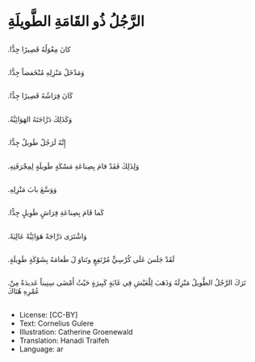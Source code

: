 # الرَّجُلُ ذُو القَامَةِ الطَّويلَةِ

##
.كانَ مِعْوَلُهُ قَصِيرًا جِدًّا

##
.وَمَدْخَلُ مَنْزِلِهِ مُنْخَفضاً جِدًّا

##
.كَانَ فِرَاشُهُ قَصِيرًا جِدًّا

##
.وَكَذَلِكَ دَرَّاجَتَهُ الهَوَائِيَّةُ

##
.إِنَّهُ لَرَجُلٌ طَويلٌ جِدًّا

##
.وَلِذَلِكَ فَقَدْ قامَ بِصِناعَةِ مَسْكَةٍ طَويلَةٍ لِمِجْرَفَتِهِ

##
.وَوَسَّعَ بابَ مَنْزِلِهِ

##
.كَما قَامَ بِصِناعَةِ فِرَاشٍ طَوِيلٍ جِدًّا

##
.وَاشْتَرَى دَرَّاجَةً هَوَائِيَّةً عَالِيَةً

##
.لَقَدْ جَلَسَ عَلَى كُرْسِيٍّ مُرْتَفِعٍ وتَناوَ لَ طَعامَهُ بِشَوْكَةٍ طَوِيلَةٍ

##
.تَرَكَ الرَّجُلُ الطَّويلُ مَنْزِلَهُ وَذَهَبَ لِلْعَيْشِ فِي غَابَةٍ كَبِيرَةٍ حَيْثُ أَمْضَى سِنِيناً عَديدَةً مِنْ عُمْرِهِ هُنَاكَ

##
* License: [CC-BY]
* Text: Cornelius Gulere
* Illustration: Catherine Groenewald
* Translation: Hanadi Traifeh
* Language: ar
